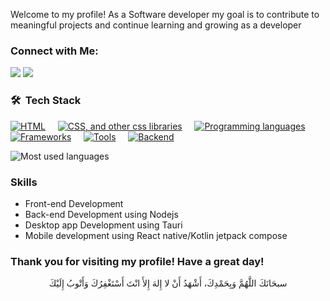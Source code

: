 Welcome to my profile!
 As a Software developer my goal is to contribute to meaningful projects and continue learning and growing as a developer

### Connect with Me:

<a href="https://www.linkedin.com/in/mohammad-mansour-173ba0279/" target="_blank"><img src="https://img.shields.io/badge/-Mohammad%20Mansour-0077B5?style=for-the-badge&logo=Linkedin&logoColor=white"/></a>
<a href="mailto:mohammadamansour03@gmail.com" target="_blank"><img src="https://img.shields.io/badge/-Mohammad%20Mansour-0077B5?style=for-the-badge&logo=Gmail&logoColor=white"/></a>

### 🛠 &nbsp;Tech Stack

[![HTML](https://skillicons.dev/icons?i=html)](https://skillicons.dev) &nbsp;&nbsp;&nbsp;&nbsp;[![CSS, and other css libraries](https://skillicons.dev/icons?i=css,tailwind,sass,styledcomponents)](https://skillicons.dev) &nbsp;&nbsp;&nbsp;&nbsp;[![Programming languages](https://skillicons.dev/icons?i=js,ts,kotlin)](https://skillicons.dev) &nbsp;&nbsp;&nbsp;&nbsp;[![Frameworks](https://skillicons.dev/icons?i=react,nextjs)](https://skillicons.dev) &nbsp;&nbsp;&nbsp;&nbsp;[![Tools](https://skillicons.dev/icons?i=git,linux)](https://skillicons.dev) &nbsp;&nbsp;&nbsp;&nbsp;[![Backend](https://skillicons.dev/icons?i=nodejs,expressjs)](https://skillicons.dev)


![Most used languages](https://github-readme-stats.vercel.app/api/top-langs/?username=mohammadmansour200&theme=tokyonight)

### Skills
- Front-end Development
- Back-end Development using Nodejs
- Desktop app Development using Tauri
- Mobile development using React native/Kotlin jetpack compose

### Thank you for visiting my profile! Have a great day!

<div style="text-align: center;">سبحَانَكَ اللَّهُمَّ وَبِحَمْدِكَ، أَشْهَدُ أَنْ لا إِلهَ إِلأَ انْتَ أَسْتَغْفِرُكَ وَأَتْوبُ إِلَيْكَ</div>
